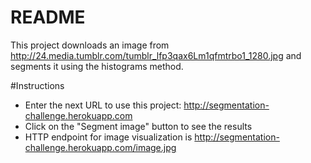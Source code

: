 # README

This project downloads an image from http://24.media.tumblr.com/tumblr_lfp3qax6Lm1qfmtrbo1_1280.jpg and segments it using the histograms method.

#Instructions
* Enter the next URL to use this project: http://segmentation-challenge.herokuapp.com
* Click on the "Segment image" button to see the results
* HTTP endpoint for image visualization is http://segmentation-challenge.herokuapp.com/image.jpg
